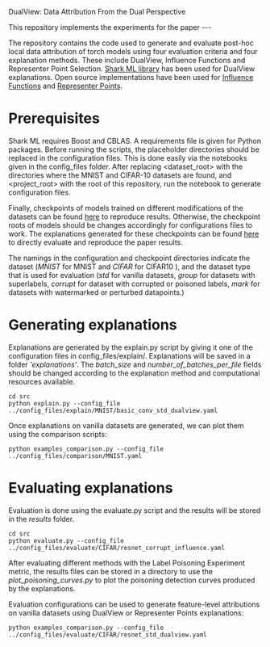 DualView: Data Attribution From the Dual Perspective

This repository implements the experiments for the paper ---

The repository contains the code used to generate and evaluate post-hoc local data attribution of torch models using four evaluation criteria and four explanation methods. These include DualView, Influence Functions and Representer Point Selection. [Shark ML library](https://github.com/Shark-ML/Shark) has been used for DualView explanations. Open source implementations have been used for [Influence Functions](https://github.com/nimarb/pytorch_influence_functions) and [Representer Points](https://github.com/chihkuanyeh/Representer_Point_Selection).

# Prerequisites
Shark ML requires Boost and CBLAS. A requirements file is given for Python packages.
Before running the scripts, the placeholder directories should be replaced in the configuration files. This is done easily via the notebooks given in the config_files folder. After replacing <dataset_root> with the directories where the MNIST and CIFAR-10 datasets are found, and <project_root> with the root of this repository, run the notebook to generate configuration files. 

Finally, checkpoints of models trained on different modifications of the datasets can be found [here](https://datacloud.hhi.fraunhofer.de/s/wnjRb45mFeo8Af8) to reproduce results. Otherwise, the checkpoint roots of models should be changes accordingly for configurations files to work. The explanations generated for these checkpoints can be found [here](https://datacloud.hhi.fraunhofer.de/s/AG3MNJ42rGBRyCx) to directly evaluate and reproduce the paper results.

The namings in the configuration and checkpoint directories indicate the dataset (*MNIST* for MNIST and *CIFAR* for CIFAR10 ), and the dataset type that is used for evaluation (*std* for vanilla datasets, *group* for datasets with superlabels, *corrupt* for dataset with corrupted or poisoned labels, *mark* for datasets with watermarked or perturbed datapoints.)

# Generating explanations
Explanations are generated by the explain.py script by giving it one of the configuration files in config_files/explain/. Explanations will be saved in a folder *'explanations'*.
The *batch_size* and *number_of_batches_per_file* fields should be changed according to the explanation method and computational resources available.

    cd src
    python explain.py --config_file ../config_files/explain/MNIST/basic_conv_std_dualview.yaml

Once explanations on vanilla datasets are generated, we can plot them using the comparison scripts:

    python examples_comparison.py --config_file ../config_files/comparison/MNIST.yaml
# Evaluating explanations
Evaluation is done using the evaluate.py script and the results will be stored in the *results* folder.
    
    cd src
    python evaluate.py --config_file ../config_files/evaluate/CIFAR/resnet_corrupt_influence.yaml

After evaluating different methods with the Label Poisoning Experiment metric, the results files can be stored in a directory to use the *plot_poisoning_curves.py* to plot the poisoning detection curves produced by the explanations.

Evaluation configurations can be used to generate feature-level attributions on vanilla datasets using DualView or Representer Points explanations:
    
    python examples_comparison.py --config_file ../config_files/evaluate/CIFAR/resnet_std_dualview.yaml

